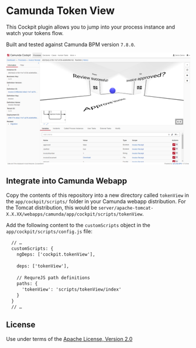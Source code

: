Camunda Token View
=================================

This Cockpit plugin allows you to jump into your process instance and watch your tokens flow.

Built and tested against Camunda BPM version `7.8.0`.

![Screenshot](screenshot.png)


Integrate into Camunda Webapp
-----------------------------

Copy the contents of this repository into a new directory called `tokenView` in the `app/cockpit/scripts/` folder in your Camunda webapp distribution. For the Tomcat distribution, this would be `server/apache-tomcat-X.X.XX/webapps/camunda/app/cockpit/scripts/tokenView`.

Add the following content to the `customScripts` object in the `app/cockpit/scripts/config.js` file:

```
  // …
  customScripts: {
    ngDeps: ['cockpit.tokenView'],

    deps: ['tokenView'],

    // RequreJS path definitions
    paths: {
      'tokenView': 'scripts/tokenView/index'
    }
  }
  // …
```

License
-------

Use under terms of the [Apache License, Version 2.0](http://www.apache.org/licenses/LICENSE-2.0)

